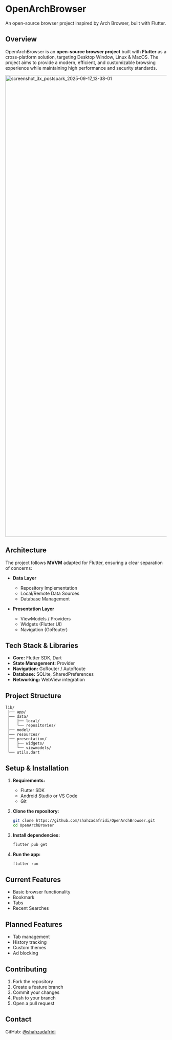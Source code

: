 # OpenArchBrowser

An open-source browser project inspired by Arch Browser, built with Flutter.

## Overview

OpenArchBrowser is an **open-source browser project** built with **Flutter** as a cross-platform solution, targeting Desktop Window, Linux & MacOS. The project aims to provide a modern, efficient, and customizable browsing experience while maintaining high performance and security standards.

<img width="2792" height="1442" alt="screenshot_3x_postspark_2025-09-17_13-38-01" src="https://github.com/user-attachments/assets/e5f89cb3-ea08-4382-b982-9e2379b00bdc" />


## Architecture

The project follows **MVVM** adapted for Flutter, ensuring a clear separation of concerns:

- **Data Layer**
    - Repository Implementation
    - Local/Remote Data Sources
    - Database Management

- **Presentation Layer**
    - ViewModels / Providers
    - Widgets (Flutter UI)
    - Navigation (GoRouter)

## Tech Stack & Libraries

- **Core:** Flutter SDK, Dart
- **State Management:** Provider
- **Navigation:** GoRouter / AutoRoute
- **Database:** SQLite, SharedPreferences
- **Networking:** WebView integration

## Project Structure
```
lib/
 ├── app/
 ├── data/
 │   ├── local/
 │   └── repositories/
 ├── model/
 ├── resources/
 ├── presentation/
 │   ├── widgets/
 │   └── viewmodels/
 └── utils.dart
```

## Setup & Installation

1. **Requirements:**
    - Flutter SDK
    - Android Studio or VS Code
    - Git

2. **Clone the repository:**
    ```bash
    git clone https://github.com/shahzadafridi/OpenArchBrowser.git
    cd OpenArchBrowser
    ```
3. **Install dependencies:**
    ```bash
    flutter pub get
    ```
4. **Run the app:**
    ```bash
    flutter run
    ```

## Current Features
- Basic browser functionality
- Bookmark 
- Tabs
- Recent Searches 

## Planned Features
- Tab management
- History tracking
- Custom themes
- Ad blocking

## Contributing
1. Fork the repository
2. Create a feature branch
3. Commit your changes
4. Push to your branch
5. Open a pull request

## Contact
GitHub: [@shahzadafridi](https://github.com/shahzadafridi)
